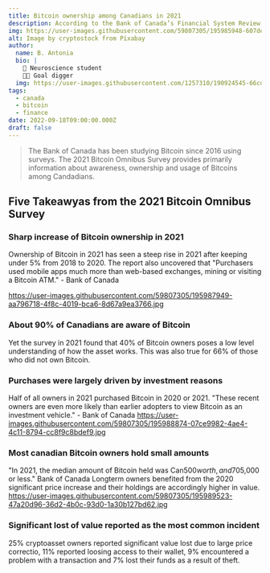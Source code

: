 ```yaml
---
title: Bitcoin ownership among Canadians in 2021 
description: According to the Bank of Canada’s Financial System Review, cryptoassets market have seen rapid growth and integration into the traditional finance in recent years
img: https://user-images.githubusercontent.com/59807305/195985948-607de861-6ce7-41f5-813e-a777403a11bd.jpg
alt: Image by cryptostock from Pixabay 
author: 
  name: B. Antonia
  bio: |
    🧠 Neuroscience student
    🦸🏼 Goal digger
  img: https://user-images.githubusercontent.com/1257310/190924545-66cd79f4-445a-41d5-9cd4-f29d00d3619c.jpg
tags:
  - canada
  - bitcoin
  - finance
date: 2022-09-18T09:00:00.000Z
draft: false
---
```



> The Bank of Canada has been studying Bitcoin since 2016 using surveys. The 2021 Bitcoin Omnibus Survey provides primarily information about awareness, ownership and usage of Bitcoins among Candadians. 

## Five Takeawyas from the 2021 Bitcoin Omnibus Survey

### Sharp increase of Bitcoin ownership in 2021
Ownership of Bitcoin in 2021 has seen a steep rise in 2021 after keeping under 5% from 2018 to 2020. The report also uncovered that "Purchasers used mobile apps much more than web-based exchanges, mining or visiting a Bitcoin ATM." - Bank of Canada

https://user-images.githubusercontent.com/59807305/195987949-aa796718-4f8c-4019-bca6-8d67a9ea3766.jpg

### About 90% of Canadians are aware of Bitcoin
Yet the survey in 2021 found that 40% of Bitcoin owners poses a low level understanding of how the asset works. This was also true for 66% of those who did not own Bitcoin.

### Purchases were largely driven by investment reasons 
Half of all owners in 2021 purchased Bitcoin in 2020 or 2021. "These recent owners are even more likely than earlier adopters to view Bitcoin as an investment vehicle." - Bank of Canada
https://user-images.githubusercontent.com/59807305/195988874-07ce9982-4ae4-4c11-8794-cc8f9c8bdef9.jpg

### Most canadian Bitcoin owners hold small amounts
"In 2021, the median amount of Bitcoin held was Can$500 worth, and 70% of Bitcoin owners held the equivalent of Can$5,000 or less." Bank of Canada
Longterm owners benefited from the 2020 significant price increase and their holdings are accordingly higher in value.
https://user-images.githubusercontent.com/59807305/195989523-47a20d96-36d2-4b0c-93d0-1a30b127bd62.jpg

### Significant lost of value reported as the most common incident
25% cryptoasset owners reported significant value lost due to large price correctio, 11% reported loosing access to their wallet, 9% encountered a problem with a transaction and 7% lost their funds as a result of theft. 

